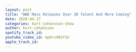 ```yaml
---
layout: post
title: "WWE Mass Releases Over 30 Talent And More Coming"
date: 2020-04-17
categories: kurt-johansson-show
author: kurt-johansson
spotify_track_id: 
youtube_video_id: mpOrs98Sf3U
apple_track_id: 
---
```

